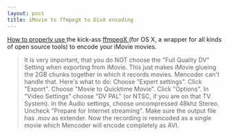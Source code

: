 ```yaml
---
layout: post
title: iMovie to ffmpegX to DivX encoding 
---
```



<a href="http://www.videohelp.com/forum/viewtopic.php?p=834633&amp;highlight=imovie#834633">How to properly use </a>the kick-ass <a href="http://homepage.mac.com/major4/">ffmpegX </a>(for OS X, a wrapper for all kinds of open source tools) to encode your iMovie movies.<blockquote>It is very important, that you do NOT choose the "Full Quality DV" Setting when exporting from iMovie. This just makes iMovie glueing the 2GB chunks together in which it records movies. Mencoder can't handle that. Here's what to do: Choose "Expert settings". Click "Export". Choose "Movie to Quicktime Movie". Click "Options". In "Video Settings" choose "DV PAL" (or NTSC, if you are on that TV System). In the Audio settings, choose uncompressed 48khz Stereo. Uncheck "Prepare for Internet streaming". Make sure the output file has .mov as extender. Now the recording is reencoded as a single movie which Mencoder will encode completely as AVI. </blockquote>
